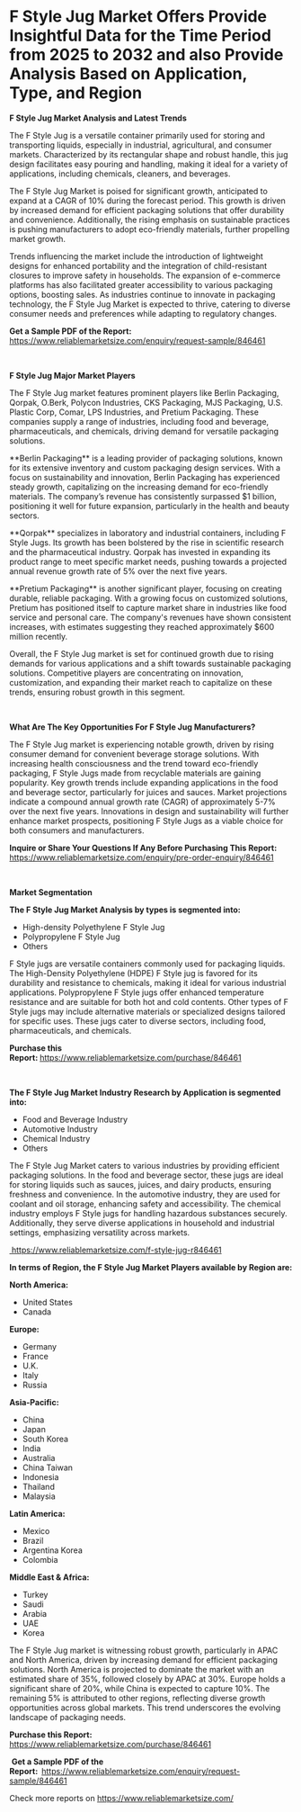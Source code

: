 <p><h1>F Style Jug Market Offers Provide Insightful Data for the Time Period from 2025 to 2032 and also Provide Analysis Based on Application, Type, and Region</h1></p><p><strong>F Style Jug Market Analysis and Latest Trends</strong></p>
<p><p>The F Style Jug is a versatile container primarily used for storing and transporting liquids, especially in industrial, agricultural, and consumer markets. Characterized by its rectangular shape and robust handle, this jug design facilitates easy pouring and handling, making it ideal for a variety of applications, including chemicals, cleaners, and beverages.</p><p>The F Style Jug Market is poised for significant growth, anticipated to expand at a CAGR of 10% during the forecast period. This growth is driven by increased demand for efficient packaging solutions that offer durability and convenience. Additionally, the rising emphasis on sustainable practices is pushing manufacturers to adopt eco-friendly materials, further propelling market growth.</p><p>Trends influencing the market include the introduction of lightweight designs for enhanced portability and the integration of child-resistant closures to improve safety in households. The expansion of e-commerce platforms has also facilitated greater accessibility to various packaging options, boosting sales. As industries continue to innovate in packaging technology, the F Style Jug Market is expected to thrive, catering to diverse consumer needs and preferences while adapting to regulatory changes.</p></p>
<p><strong>Get a Sample PDF of the Report:&nbsp;</strong> <a href="https://www.reliablemarketsize.com/enquiry/request-sample/846461?utm_campaign=3458&utm_medium=2&utm_source=Github&utm_content=ia&utm_term=04042025&utm_id=f-style-jug">https://www.reliablemarketsize.com/enquiry/request-sample/846461</a></p>
<p>&nbsp;</p>
<p><strong>F Style Jug Major Market Players</strong></p>
<p><p>The F Style Jug market features prominent players like Berlin Packaging, Qorpak, O.Berk, Polycon Industries, CKS Packaging, MJS Packaging, U.S. Plastic Corp, Comar, LPS Industries, and Pretium Packaging. These companies supply a range of industries, including food and beverage, pharmaceuticals, and chemicals, driving demand for versatile packaging solutions.</p><p>**Berlin Packaging** is a leading provider of packaging solutions, known for its extensive inventory and custom packaging design services. With a focus on sustainability and innovation, Berlin Packaging has experienced steady growth, capitalizing on the increasing demand for eco-friendly materials. The company’s revenue has consistently surpassed $1 billion, positioning it well for future expansion, particularly in the health and beauty sectors.</p><p>**Qorpak** specializes in laboratory and industrial containers, including F Style Jugs. Its growth has been bolstered by the rise in scientific research and the pharmaceutical industry. Qorpak has invested in expanding its product range to meet specific market needs, pushing towards a projected annual revenue growth rate of 5% over the next five years.</p><p>**Pretium Packaging** is another significant player, focusing on creating durable, reliable packaging. With a growing focus on customized solutions, Pretium has positioned itself to capture market share in industries like food service and personal care. The company's revenues have shown consistent increases, with estimates suggesting they reached approximately $600 million recently. </p><p>Overall, the F Style Jug market is set for continued growth due to rising demands for various applications and a shift towards sustainable packaging solutions. Competitive players are concentrating on innovation, customization, and expanding their market reach to capitalize on these trends, ensuring robust growth in this segment.</p></p>
<p>&nbsp;</p>
<p><strong>What Are The Key Opportunities For F Style Jug Manufacturers?</strong></p>
<p><p>The F Style Jug market is experiencing notable growth, driven by rising consumer demand for convenient beverage storage solutions. With increasing health consciousness and the trend toward eco-friendly packaging, F Style Jugs made from recyclable materials are gaining popularity. Key growth trends include expanding applications in the food and beverage sector, particularly for juices and sauces. Market projections indicate a compound annual growth rate (CAGR) of approximately 5-7% over the next five years. Innovations in design and sustainability will further enhance market prospects, positioning F Style Jugs as a viable choice for both consumers and manufacturers.</p></p>
<p><strong>Inquire or Share Your Questions If Any Before Purchasing This Report:</strong> <a href="https://www.reliablemarketsize.com/enquiry/pre-order-enquiry/846461?utm_campaign=3458&utm_medium=2&utm_source=Github&utm_content=ia&utm_term=04042025&utm_id=f-style-jug">https://www.reliablemarketsize.com/enquiry/pre-order-enquiry/846461</a></p>
<p>&nbsp;</p>
<p><strong>Market Segmentation</strong></p>
<p><strong>The F Style Jug Market Analysis by types is segmented into:</strong></p>
<p><ul><li>High-density Polyethylene F Style Jug</li><li>Polypropylene F Style Jug</li><li>Others</li></ul></p>
<p><p>F Style jugs are versatile containers commonly used for packaging liquids. The High-Density Polyethylene (HDPE) F Style jug is favored for its durability and resistance to chemicals, making it ideal for various industrial applications. Polypropylene F Style jugs offer enhanced temperature resistance and are suitable for both hot and cold contents. Other types of F Style jugs may include alternative materials or specialized designs tailored for specific uses. These jugs cater to diverse sectors, including food, pharmaceuticals, and chemicals.</p></p>
<p><strong>Purchase this Report:&nbsp;</strong><a href="https://www.reliablemarketsize.com/purchase/846461?utm_campaign=3458&utm_medium=2&utm_source=Github&utm_content=ia&utm_term=04042025&utm_id=f-style-jug">https://www.reliablemarketsize.com/purchase/846461</a></p>
<p>&nbsp;</p>
<p><strong>The F Style Jug Market Industry Research by Application is segmented into:</strong></p>
<p><ul><li>Food and Beverage Industry</li><li>Automotive Industry</li><li>Chemical Industry</li><li>Others</li></ul></p>
<p><p>The F Style Jug Market caters to various industries by providing efficient packaging solutions. In the food and beverage sector, these jugs are ideal for storing liquids such as sauces, juices, and dairy products, ensuring freshness and convenience. In the automotive industry, they are used for coolant and oil storage, enhancing safety and accessibility. The chemical industry employs F Style jugs for handling hazardous substances securely. Additionally, they serve diverse applications in household and industrial settings, emphasizing versatility across markets.</p></p>
<p><a href="https://www.reliablemarketsize.com/f-style-jug-r846461?utm_campaign=3458&utm_medium=2&utm_source=Github&utm_content=ia&utm_term=04042025&utm_id=f-style-jug">&nbsp;https://www.reliablemarketsize.com/f-style-jug-r846461</a></p>
<p><strong>In terms of Region, the F Style Jug Market Players available by Region are:</strong></p>
<p>
    <p> <strong> North America: </strong>
        <ul>
            <li>United States</li>
            <li>Canada</li>
        </ul>
        </p> 
    <p> <strong> Europe: </strong>
        <ul>
            <li>Germany</li>
            <li>France</li>
            <li>U.K.</li>
            <li>Italy</li>
            <li>Russia</li>
        </ul>
        </p> 
    <p> <strong> Asia-Pacific: </strong>
        <ul>
            <li>China</li>
            <li>Japan</li>
            <li>South Korea</li>
            <li>India</li>
            <li>Australia</li>
            <li>China Taiwan</li>
            <li>Indonesia</li>
            <li>Thailand</li>
            <li>Malaysia</li>
        </ul>
        </p> 
    <p> <strong> Latin America: </strong>
        <ul>
            <li>Mexico</li>
            <li>Brazil</li>
            <li>Argentina Korea</li>
            <li>Colombia</li>
        </ul>
        </p> 
    <p> <strong> Middle East & Africa: </strong>
        <ul>
            <li>Turkey</li>
            <li>Saudi</li>
            <li>Arabia</li>
            <li>UAE</li>
            <li>Korea</li>
        </ul>
    </p>
    </p>
<p><p>The F Style Jug market is witnessing robust growth, particularly in APAC and North America, driven by increasing demand for efficient packaging solutions. North America is projected to dominate the market with an estimated share of 35%, followed closely by APAC at 30%. Europe holds a significant share of 20%, while China is expected to capture 10%. The remaining 5% is attributed to other regions, reflecting diverse growth opportunities across global markets. This trend underscores the evolving landscape of packaging needs.</p></p>
<p><strong>Purchase this Report: </strong><a href="https://www.reliablemarketsize.com/purchase/846461?utm_campaign=3458&utm_medium=2&utm_source=Github&utm_content=ia&utm_term=04042025&utm_id=f-style-jug">https://www.reliablemarketsize.com/purchase/846461</a></p>
<p>&nbsp;<strong>Get a Sample PDF of the Report:&nbsp;&nbsp;</strong><a href="https://www.reliablemarketsize.com/enquiry/request-sample/846461?utm_campaign=3458&utm_medium=2&utm_source=Github&utm_content=ia&utm_term=04042025&utm_id=f-style-jug">https://www.reliablemarketsize.com/enquiry/request-sample/846461</a></p>
<p><strong></strong></p>
<p>Check more reports on <a href="https://www.reliablemarketsize.com/?utm_campaign=3458&utm_medium=2&utm_source=Github&utm_content=ia&utm_term=04042025&utm_id=f-style-jug">https://www.reliablemarketsize.com/</a></p>